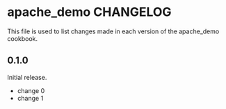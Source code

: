 # apache_demo CHANGELOG

This file is used to list changes made in each version of the apache_demo cookbook.

## 0.1.0

Initial release.

- change 0
- change 1
